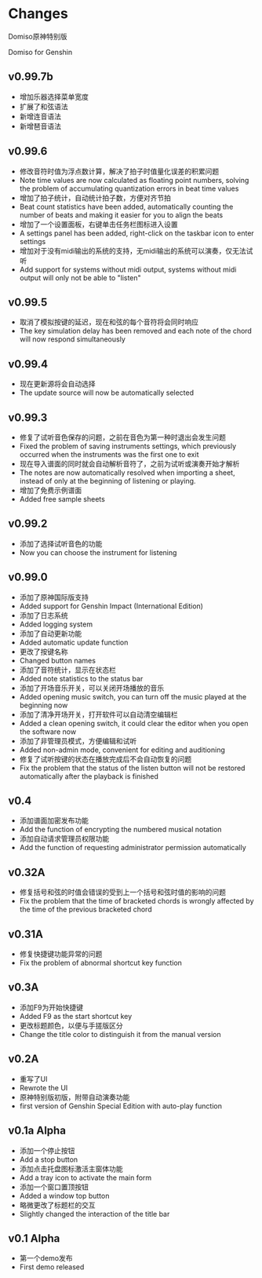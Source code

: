 # Changes

Domiso原神特别版

Domiso for Genshin

## v0.99.7b

- 增加乐器选择菜单宽度
- 扩展了和弦语法
- 新增连音语法
- 新增琶音语法

## v0.99.6

- 修改音符时值为浮点数计算，解决了拍子时值量化误差的积累问题
- Note time values are now calculated as floating point numbers, solving the problem of accumulating quantization errors in beat time values
- 增加了拍子统计，自动统计拍子数，方便对齐节拍
- Beat count statistics have been added, automatically counting the number of beats and making it easier for you to align the beats
- 增加了一个设置面板，右键单击任务栏图标进入设置
- A settings panel has been added, right-click on the taskbar icon to enter settings
- 增加对于没有midi输出的系统的支持，无midi输出的系统可以演奏，仅无法试听
- Add support for systems without midi output, systems without midi output will only not be able to "listen"

## v0.99.5

- 取消了模拟按键的延迟，现在和弦的每个音符将会同时响应
- The key simulation delay has been removed and each note of the chord will now respond simultaneously

## v0.99.4

- 现在更新源将会自动选择
- The update source will now be automatically selected

## v0.99.3

- 修复了试听音色保存的问题，之前在音色为第一种时退出会发生问题
- Fixed the problem of saving instruments settings, which previously occurred when the instruments was the first one to exit
- 现在导入谱面的同时就会自动解析音符了，之前为试听或演奏开始才解析
- The notes are now automatically resolved when importing a sheet, instead of only at the beginning of listening or playing.
- 增加了免费示例谱面
- Added free sample sheets

## v0.99.2

- 添加了选择试听音色的功能
- Now you can choose the instrument for listening

## v0.99.0

- 添加了原神国际版支持
- Added support for Genshin Impact (International Edition)
- 添加了日志系统
- Added logging system
- 添加了自动更新功能
- Added automatic update function
- 更改了按键名称
- Changed button names
- 添加了音符统计，显示在状态栏
- Added note statistics to the status bar
- 添加了开场音乐开关，可以关闭开场播放的音乐
- Added opening music switch, you can turn off the music played at the beginning now
- 添加了清净开场开关，打开软件可以自动清空编辑栏
- Added a clean opening switch, it could clear the editor when you open the software now
- 添加了非管理员模式，方便编辑和试听
- Added non-admin mode, convenient for editing and auditioning
- 修复了试听按键的状态在播放完成后不会自动恢复的问题
- Fix the problem that the status of the listen button will not be restored automatically after the playback is finished

## v0.4

- 添加谱面加密发布功能
- Add the function of encrypting the numbered musical notation
- 添加自动请求管理员权限功能
- Add the function of requesting administrator permission automatically

## v0.32A

- 修复括号和弦的时值会错误的受到上一个括号和弦时值的影响的问题
- Fix the problem that the time of bracketed chords is wrongly affected by the time of the previous bracketed chord

## v0.31A

- 修复快捷键功能异常的问题
- Fix the problem of abnormal shortcut key function

## v0.3A

- 添加F9为开始快捷键
- Added F9 as the start shortcut key
- 更改标题颜色，以便与手搓版区分
- Change the title color to distinguish it from the manual version

## v0.2A

- 重写了UI
- Rewrote the UI
- 原神特别版初版，附带自动演奏功能
- first version of Genshin Special Edition with auto-play function

## v0.1a Alpha 

- 添加一个停止按钮
- Add a stop button
- 添加点击托盘图标激活主窗体功能
- Add a tray icon to activate the main form
- 添加一个窗口置顶按钮
- Added a window top button
- 略微更改了标题栏的交互
- Slightly changed the interaction of the title bar

## v0.1 Alpha

- 第一个demo发布
- First demo released

